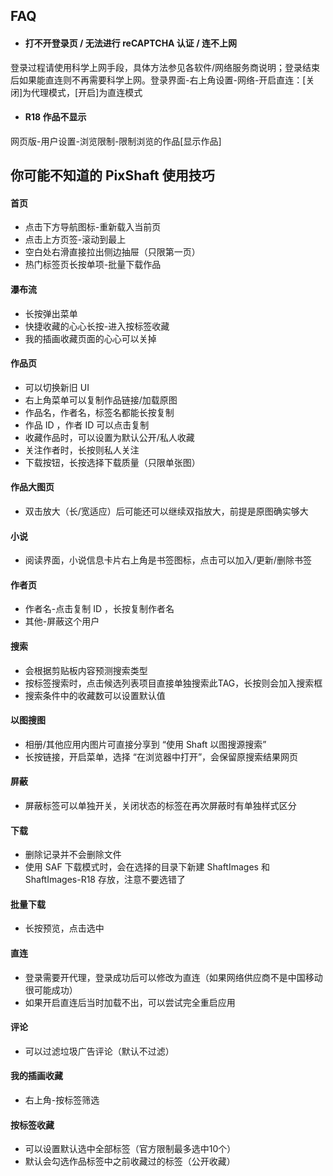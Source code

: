 ## FAQ

+ #### 打不开登录页 / 无法进行 reCAPTCHA 认证 / 连不上网
登录过程请使用科学上网手段，具体方法参见各软件/网络服务商说明；登录结束后如果能直连则不再需要科学上网。登录界面-右上角设置-网络-开启直连：[关闭]为代理模式，[开启]为直连模式
+ #### R18 作品不显示
网页版-用户设置-浏览限制-限制浏览的作品[显示作品]

## 你可能不知道的 PixShaft 使用技巧

#### 首页
+ 点击下方导航图标-重新载入当前页
+ 点击上方页签-滚动到最上
+ 空白处右滑直接拉出侧边抽屉（只限第一页）
+ 热门标签页长按单项-批量下载作品

#### 瀑布流
+ 长按弹出菜单
+ 快捷收藏的心心长按-进入按标签收藏
+ 我的插画收藏页面的心心可以关掉

#### 作品页
+ 可以切换新旧 UI
+ 右上角菜单可以复制作品链接/加载原图
+ 作品名，作者名，标签名都能长按复制
+ 作品 ID ，作者 ID 可以点击复制
+ 收藏作品时，可以设置为默认公开/私人收藏
+ 关注作者时，长按则私人关注
+ 下载按钮，长按选择下载质量（只限单张图）

#### 作品大图页
+ 双击放大（长/宽适应）后可能还可以继续双指放大，前提是原图确实够大

#### 小说
+ 阅读界面，小说信息卡片右上角是书签图标，点击可以加入/更新/删除书签

#### 作者页
+ 作者名-点击复制 ID ，长按复制作者名
+ 其他-屏蔽这个用户

#### 搜索
+ 会根据剪贴板内容预测搜索类型
+ 按标签搜索时，点击候选列表项目直接单独搜索此TAG，长按则会加入搜索框
+ 搜索条件中的收藏数可以设置默认值

#### 以图搜图
+ 相册/其他应用内图片可直接分享到 “使用 Shaft 以图搜源搜索”
+ 长按链接，开启菜单，选择 “在浏览器中打开”，会保留原搜索结果网页

#### 屏蔽
+ 屏蔽标签可以单独开关，关闭状态的标签在再次屏蔽时有单独样式区分

#### 下载
+ 删除记录并不会删除文件
+ 使用 SAF 下载模式时，会在选择的目录下新建 ShaftImages 和 ShaftImages-R18 存放，注意不要选错了

#### 批量下载
+ 长按预览，点击选中

#### 直连
+ 登录需要开代理，登录成功后可以修改为直连（如果网络供应商不是中国移动很可能成功）
+ 如果开启直连后当时加载不出，可以尝试完全重启应用

#### 评论
+ 可以过滤垃圾广告评论（默认不过滤）

#### 我的插画收藏
+ 右上角-按标签筛选

#### 按标签收藏
+ 可以设置默认选中全部标签（官方限制最多选中10个）
+ 默认会勾选作品标签中之前收藏过的标签（公开收藏）
